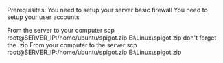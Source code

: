 Prerequisites:
You need to setup your server basic firewall
You need to setup your user accounts

From the server to your computer
scp root@SERVER_IP:/home/ubuntu/spigot.zip E:\Linux\spigot.zip
						don't forget the .zip
From your computer to the server
scp root@SERVER_IP:/home/ubuntu/spigot.zip E:\Linux\spigot.zip